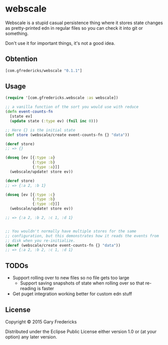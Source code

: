 # webscale

Webscale is a stupid casual persistence thing where it stores state
changes as pretty-printed edn in regular files so you can check it
into git or something.

Don't use it for important things, it's not a good idea.

## Obtention

``` clojure
[com.gfredericks/webscale "0.1.1"]
```

## Usage

``` clojure
(require '[com.gfredericks.webscale :as webscale])

;; a vanilla function of the sort you would use with reduce
(defn event-counts-fn
  [state ev]
  (update state (:type ev) (fnil inc 0)))

;; Here {} is the initial state
(def store (webscale/create event-counts-fn {} "data"))

(deref store)
;; => {}

(doseq [ev [{:type :a}
            {:type :b}
            {:type :a}]]
  (webscale/update! store ev))

(deref store)
;; => {:a 2, :b 1}

(doseq [ev [{:type :c}
            {:type :b}
            {:type :d}]]
  (webscale/update! store ev))

;; => {:a 2, :b 2, :c 1, :d 1}


;; You wouldn't normally have multiple stores for the same
;; configuration, but this demonstrates how it reads the events from
;; disk when you re-initialize.
(deref (webscale/create event-counts-fn {} "data"))
;; => {:a 2, :b 2, :c 1, :d 1}
```

## TODOs

- Support rolling over to new files so no file gets too large
  - Support saving snapshots of state when rolling over so
    that re-reading is faster
- Get puget integration working better for custom edn stuff

## License

Copyright © 2015 Gary Fredericks

Distributed under the Eclipse Public License either version 1.0 or (at
your option) any later version.
